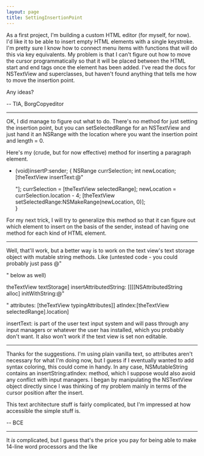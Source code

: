 ```yaml
---
layout: page
title: SettingInsertionPoint
---
```


As a first project, I'm building a custom HTML editor (for myself, for now).  I'd like it to be able to insert empty HTML elements with a single keystroke.  I'm pretty sure I know how to connect menu items with functions that will do this via key equivalents.  My problem is that I can't figure out how to move the cursor programmatically so that it will be placed between the HTML start and end tags once the element has been added.  I've read the docs for NSTextView and superclasses, but haven't found anything that tells me how to move the insertion point.

Any ideas?

--  TIA, BorgCopyeditor

----

OK, I did manage to figure out what to do.  There's no method for just setting the insertion point, but you can setSelectedRange for an NSTextView and just hand it an NSRange with the location where you want the insertion point and length = 0.

Here's my (crude, but for now effective) method for inserting a paragraph element.

    
- (void)insertP:sender;
{
    NSRange currSelection;
    int newLocation;
    [theTextView insertText:@"<p></p>"];
    currSelection = [theTextView selectedRange];
    newLocation = currSelection.location - 4;
    [theTextView setSelectedRange:NSMakeRange(newLocation, 0)];    
}


For my next trick, I will try to generalize this method so that it can figure out which element to insert on the basis of the sender, instead of having one method for each kind of HTML element.

----

Well, that'll work, but a better way is to work on the text view's text storage object with mutable string methods. Like (untested code - you could probably just pass @"<p></p>" below as well)

    

theTextView textStorage] insertAttributedString:
       [[[[NSAttributedString alloc] initWithString:@"<p></p>"
                                       attributes: [theTextView typingAttributes]] 
                                          atIndex:[theTextView selectedRange].location]



insertText: is part of the user text input system and will pass through any input managers or whatever the user has installed, which you probably don't want. It also won't work if the text view is set non editable.

----

Thanks for the suggestions.  I'm using plain vanilla text, so attributes aren't necessary for what I'm doing now, but I guess if I eventually wanted to add syntax coloring, this could come in handy.  In any case, NSMutableString contains an insertString:atIndex: method, which I suppose would also avoid any conflict with input managers.  I began by manipulating the NSTextView object directly since I was thinking of my problem mainly in terms of the cursor position after the insert.

This text architecture stuff is fairly complicated, but I'm impressed at how accessible the simple stuff is.

-- BCE

----

It *is* complicated, but I guess that's the price you pay for being able to make 14-line word processors and the like

